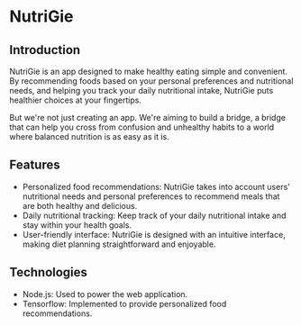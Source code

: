 # NutriGie
## Introduction
NutriGie is an app designed to make healthy eating simple and convenient. By recommending foods based on your personal preferences and nutritional needs, and helping you track your daily nutritional intake, NutriGie puts healthier choices at your fingertips.

But we're not just creating an app. We're aiming to build a bridge, a bridge that can help you cross from confusion and unhealthy habits to a world where balanced nutrition is as easy as it is.

## Features

- Personalized food recommendations: NutriGie takes into account users' nutritional needs and personal preferences to recommend meals that are both healthy and delicious.
- Daily nutritional tracking: Keep track of your daily nutritional intake and stay within your health goals.
- User-friendly interface: NutriGie is designed with an intuitive interface, making diet planning straightforward and enjoyable.

## Technologies

- Node.js: Used to power the web application.
- Tensorflow: Implemented to provide personalized food recommendations.

